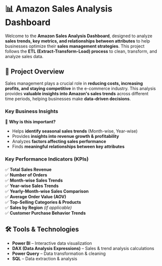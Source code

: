 # 📊 Amazon Sales Analysis Dashboard  

Welcome to the **Amazon Sales Analysis Dashboard**, designed to analyze **sales trends, key metrics, and relationships between attributes** to help businesses optimize their **sales management strategies**. This project follows the **ETL (Extract-Transform-Load) process** to clean, transform, and analyze sales data.  

## 🚀 Project Overview  
Sales management plays a crucial role in **reducing costs, increasing profits, and staying competitive** in the e-commerce industry. This analysis provides **valuable insights into Amazon's sales trends** across different time periods, helping businesses make **data-driven decisions**.  

### **Key Business Insights**  
📌 **Why is this important?**  
- Helps **identify seasonal sales trends** (Month-wise, Year-wise)  
- Provides **insights into revenue growth & profitability**  
- Analyzes **factors affecting sales performance**  
- Finds **meaningful relationships between key attributes**  

### **Key Performance Indicators (KPIs)**  
✅ **Total Sales Revenue**  
✅ **Number of Orders**  
✅ **Month-wise Sales Trends**  
✅ **Year-wise Sales Trends**  
✅ **Yearly-Month-wise Sales Comparison**  
✅ **Average Order Value (AOV)**  
✅ **Top-Selling Categories & Products**  
✅ **Sales by Region** *(if applicable)*  
✅ **Customer Purchase Behavior Trends**  

## 🛠️ Tools & Technologies  
- **Power BI** – Interactive data visualization  
- **DAX (Data Analysis Expressions)** – Sales & trend analysis calculations  
- **Power Query** – Data transformation & cleaning  
- **SQL** – Data extraction & analysis  


